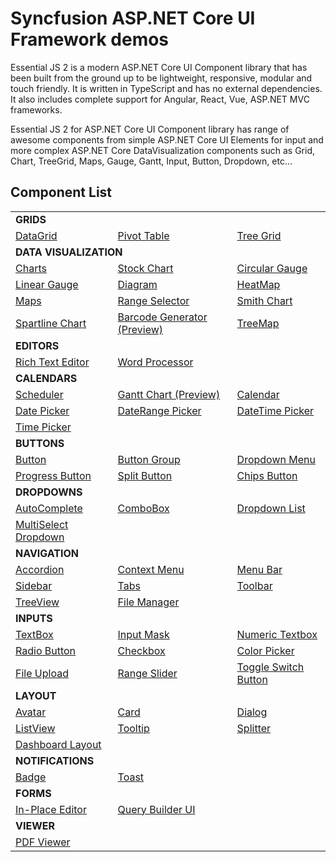 # Syncfusion ASP.NET Core UI Framework demos

Essential JS 2 is a modern ASP.NET Core UI Component library that has been built from the ground up to be lightweight, responsive, modular and touch friendly. It is written in TypeScript and has no external dependencies. It also includes complete support for Angular, React, Vue, ASP.NET MVC frameworks. 

Essential JS 2 for ASP.NET Core UI Component library has range of awesome components from simple ASP.NET Core UI Elements for input and more complex ASP.NET Core DataVisualization components such as Grid, Chart, TreeGrid, Maps, Gauge, Gantt, Input, Button, Dropdown, etc...

## Component List

<table>
    <tr>
        <td colspan="3" rowspan="1">
            <b>GRIDS<b>
        </td>
    </tr>
    <tr>
        <td>
            <a href="Views/Grid">DataGrid</a>
        </td>
        <td>
            <a href="Views/PivotTable">Pivot Table</a>
        </td>
        <td>
            <a href="Views/TreeGrid">Tree Grid</a>
        </td>
    </tr>
    <tr>
        <td colspan="3" rowspan="1">
            <b>DATA VISUALIZATION<b>
        </td>
    </tr>
    <tr>
        <td>
            <a href="Views/Chart">Charts</a>
        </td>
        <td>
            <a href="Views/StockChart">Stock Chart</a>
        </td>
        <td>
            <a href="Views/CircularGauge">Circular Gauge</a>
        </td>
    </tr>
    <tr>
        <td>
            <a href="Views/LinearGauge">Linear Gauge</a>
        </td>
        <td>
            <a href="Views/Diagram">Diagram</a>
        </td>
         <td>
            <a href="Views/HeatMap">HeatMap</a>
        </td>
    </tr>
    <tr>
         <td>
            <a href="Views/Maps">Maps</a>
        </td>
         <td>
            <a href="Views/RangeNavigator">Range Selector</a>
        </td>
        <td>
            <a href="Views/SmithChart">Smith Chart</a>
        </td>
    </tr>
    <tr>
        <td>
            <a href="Views/SparkLine">Spartline Chart</a>
        </td>
        <td>
            <a href="Views/Barcode">Barcode Generator (Preview)</a>
        </td>
        <td>
            <a href="Views/TreeMap">TreeMap</a>
        </td>
    </tr>
    <tr>
        <td colspan="3" rowspan="1">
            <b>EDITORS<b>
        </td>
    </tr>
    <tr>
        <td>
            <a href="Views/RichTextEditor">Rich Text Editor</a>
        </td>
        <td>
            <a href="Views/DocumentEditor">Word Processor</a>
        </td>
        <td></td>
    </tr>
    <tr>
        <td colspan="3" rowspan="1">
            <b>CALENDARS<b>
        </td>
    </tr>
    <tr>
        <td>
            <a href="Views/Schedule">Scheduler</a>
        </td>
        <td>
            <a href="Views/Gantt">Gantt Chart (Preview)</a>
        </td>
        <td>
            <a href="Views/Calendar">Calendar</a>
        </td>
    </tr>
    <tr>
        <td>
            <a href="Views/DatePicker">Date Picker</a>
        </td>
        <td>
            <a href="Views/DateRangePicker">DateRange Picker</a>
        </td>
        <td>
            <a href="Views/DateTimePicker">DateTime Picker</a>
        </td>
    </tr>
    <tr>
        <td>
            <a href="Views/TimePicker">Time Picker</a>
        </td>
        <td></td>
        <td></td>
    </tr>
    <tr>
        <td colspan="3" rowspan="1">
            <b>BUTTONS<b>
        </td>
    </tr>
    <tr>
        <td>
            <a href="Views/Button">Button</a>
        </td>
        <td>
            <a href="Views/Button">Button Group</a>
        </td>
        <td>
            <a href="Views/Button">Dropdown Menu</a>
        </td>
    </tr>
    <tr>
        <td>
            <a href="Views/Button">Progress Button</a>
        </td>
        <td>
            <a href="Views/Button">Split Button</a>
        </td>
        <td>
            <a href="Views/Button">Chips Button</a>
        </td>
    </tr>
    <tr>
        <td colspan="3" rowspan="1">
            <b>DROPDOWNS<b>
        </td>
    </tr>
    <tr>
        <td>
            <a href="Views/AutoComplete">AutoComplete</a>
        </td>
        <td>
            <a href="Views/ComboBox">ComboBox</a>
        </td>
        <td>
            <a href="Views/DropDownList">Dropdown List</a>
        </td>
    </tr>
    <tr>
        <td>
            <a href="Views/MultiSelect">MultiSelect Dropdown</a>
        </td>
        <td></td>
        <td></td>
    </tr>
    <tr>
        <td colspan="3" rowspan="1">
            <b>NAVIGATION<b>
        </td>
    </tr>
    <tr>
        <td>
            <a href="Views/Accordion">Accordion</a>
        </td>
        <td>
            <a href="Views/ContextMenu">Context Menu</a>
        </td>
        <td>
            <a href="Views/Menu">Menu Bar</a>
        </td>
    </tr>
    <tr>
        <td>
            <a href="Views/Sidebar">Sidebar</a>
        </td>
        <td>
            <a href="Views/Tab">Tabs</a>
        </td>
        <td>
            <a href="Views/Toolbar">Toolbar</a>
        </td>
    </tr>
    <tr>
        <td>
            <a href="Views/TreeView">TreeView</a>
        </td>
        <td>
            <a href="Views/FileManager">File Manager</a>
        </td>
        <td></td>
    </tr>
    <tr>
        <td colspan="3" rowspan="1">
            <b>INPUTS<b>
        </td>
    </tr>
    <tr>
        <td>
            <a href="Views/TextBoxes">TextBox</a>
        </td>
        <td>
            <a href="Views/MaskedTextBox">Input Mask</a>
        </td>
         <td>
            <a href="Views/NumericTextBox">Numeric Textbox</a>
        </td>
    </tr>
    <tr>
        <td>
            <a href="Views/Button">Radio Button</a>
        </td>
        <td>
            <a href="Views/Button">Checkbox</a>
        </td>
        <td>
            <a href="Views/ColorPicker">Color Picker</a>
        </td>
    </tr>
    <tr>
        <td>
            <a href="Views/Uploader">File Upload</a>
        </td>
        <td>
            <a href="Views/Slider">Range Slider</a>
        </td>
        <td>
            <a href="Views/Button">Toggle Switch Button</a>
        </td>
    </tr>
    <tr>
        <td colspan="3" rowspan="1">
            <b>LAYOUT<b>
        </td>
    </tr>
    <tr>
        <td>
            <a href="Views/Avatar">Avatar</a>
        </td>
        <td>
            <a href="Views/Card">Card</a>
        </td>
        <td>
            <a href="Views/Dialog">Dialog</a>
        </td>
    </tr>
    <tr>
        <td>
            <a href="Views/ListView">ListView</a>
        </td>
        <td>
            <a href="Views/Tooltip">Tooltip</a>
        </td>
        <td>
            <a href="Views/Splitter">Splitter</a>
        </td>
    </tr>
    <tr>
        <td>
            <a href="Views/DashboardLayout">Dashboard Layout</a>
        </td>
        <td></td>
        <td></td>
    </tr>
    <tr>
        <td colspan="3" rowspan="1">
            <b>NOTIFICATIONS<b>
        </td>
    </tr>
    <tr>
        <td>
            <a href="Views/Badge">Badge</a>
        </td>
        <td>
            <a href="Views/Toast">Toast</a>
        </td>
        <td></td>
    </tr>
    <tr>
        <td colspan="3" rowspan="1">
            <b>FORMS<b>
        </td>
    </tr>
    <tr>
        <td>
            <a href="Views/InPlaceEditor">In-Place Editor</a>
        </td>
        <td>
            <a href="Views/QueryBuilder">Query Builder UI</a>
        </td>
        <td></td>
    </tr>
    <tr>
        <td colspan="3" rowspan="1">
            <b>VIEWER<b>
        </td>
    </tr>
    <tr>
        <td>
            <a href="Views/PdfViewer">PDF Viewer</a>
        </td>
        <td></td>
        <td></td>
    </tr>
</table>
